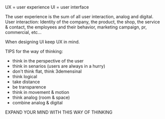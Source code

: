UX = user experience
UI = user interface

The user experience is the sum of all user interaction, analog and digital. 
User interaction: Identity of the company, the product, the shop, the service & contact, 
the employees and their behavior, marketing campaign, pr, commercial, etc...

When designing UI keep UX in mind.

TIPS for the way of thinking:
* think in the perspective of the user 
* think in senarios (users are always in a hurry)
* don't think flat, think 3demensinal 
* think logical
* take distance
* be transparence 
* think in movement & motion
* think analog (room & space)
* combine analog & digital

EXPAND YOUR MIND WITH THIS WAY OF THINKING
